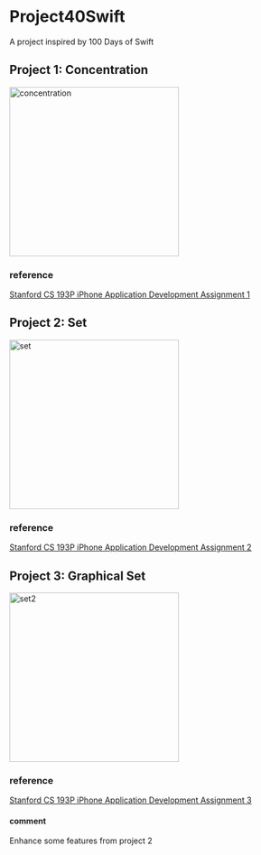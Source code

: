 # Project40Swift
A project inspired by 100 Days of Swift

## Project 1: Concentration
<img src="https://user-images.githubusercontent.com/21322866/42069119-c9cb25cc-7b04-11e8-81a6-36e3e8fbb0d7.gif" title="concentration" width="300">

### reference
[Stanford CS 193P iPhone Application Development Assignment 1](https://github.com/duliodenis/cs193p-Fall-2017/blob/master/problemsets/Programming_Project_1_Concentration.pdf)

## Project 2: Set
<img src="https://user-images.githubusercontent.com/21322866/42107463-5c37eba2-7b8c-11e8-801e-73342bd49208.gif" title="set" width="300">

### reference
[Stanford CS 193P iPhone Application Development Assignment 2](https://github.com/duliodenis/cs193p-Fall-2017/blob/master/problemsets/Programming_Project_2_Set.pdf)

## Project 3: Graphical Set
<img src="https://user-images.githubusercontent.com/21322866/42303227-c3113cec-7fd4-11e8-8584-c1743f24b563.gif" title="set2" width="300">

### reference
[Stanford CS 193P iPhone Application Development Assignment 3](https://github.com/duliodenis/cs193p-Fall-2017/blob/master/problemsets/Programming_Project_3_Graphical_Set.pdf)

#### comment
Enhance some features from project 2
